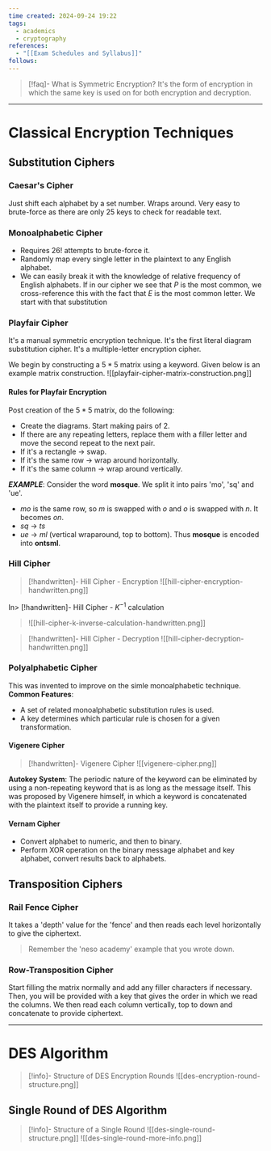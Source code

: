 ```yaml
---
time created: 2024-09-24 19:22
tags:
  - academics
  - cryptography
references:
  - "[[Exam Schedules and Syllabus]]"
follows:
---
```


> [!faq]- What is Symmetric Encryption? 
> It's the form of encryption in which the same key is used on for both encryption and decryption.

---
# Classical Encryption Techniques
## Substitution Ciphers

### Caesar's Cipher
Just shift each alphabet by a set number. Wraps around. Very easy to brute-force as there are only 25 keys to check for readable text.
### Monoalphabetic Cipher
- Requires $26!$ attempts to brute-force it. 
- Randomly map every single letter in the plaintext to any English alphabet. 
- We can easily break it with the knowledge of relative frequency of English alphabets. If in our cipher we see that $P$ is the most common, we cross-reference this with the fact that $E$ is the most common letter. We start with that substitution
### Playfair Cipher
It's a manual symmetric encryption technique. It's the first literal diagram substitution cipher. It's a multiple-letter encryption cipher.

We begin by constructing a $5*5$ matrix using a keyword. Given below is an example matrix construction.
![[playfair-cipher-matrix-construction.png]]
#### Rules for Playfair Encryption
Post creation of the $5*5$ matrix, do the following:
- Create the diagrams. Start making pairs of 2. 
- If there are any repeating letters, replace them with a filler letter and move the second repeat to the next pair. 
- If it's a rectangle -> swap. 
- If it's the same row -> wrap around horizontally. 
- If it's the same column -> wrap around vertically.

***EXAMPLE***:
Consider the word **mosque**. We split it into pairs 'mo', 'sq' and 'ue'. 
- *mo* is the same row, so *m* is swapped with *o* and *o* is swapped with *n*. It becomes *on*. 
- *sq* -> *ts*
- *ue* -> *ml* (vertical wraparound, top to bottom).
Thus **mosque** is encoded into **ontsml**. 
### Hill Cipher

> [!handwritten]- Hill Cipher - Encryption
> ![[hill-cipher-encryption-handwritten.png]]

In> [!handwritten]- Hill Cipher - $K^{-1}$  calculation
> ![[hill-cipher-k-inverse-calculation-handwritten.png]]

> [!handwritten]- Hill Cipher - Decryption
> ![[hill-cipher-decryption-handwritten.png]]
### Polyalphabetic Cipher
This was invented to improve on the simle monoalphabetic technique. 
**Common Features**: 
- A set of related monoalphabetic substitution rules is used.
- A key determines which particular rule is chosen for a given transformation. 
#### Vigenere Cipher
> [!handwritten]- Vigenere Cipher
> ![[vigenere-cipher.png]]

**Autokey System**: The periodic nature of the keyword can be eliminated by using a non-repeating keyword that is as long as the message itself. This was proposed by Vigenere himself, in which a keyword is concatenated with the plaintext itself to provide a running key. 

#### Vernam Cipher
- Convert alphabet to numeric, and then to binary. 
- Perform XOR operation on the binary message alphabet and key alphabet, convert results back to alphabets. 

## Transposition Ciphers
### Rail Fence Cipher
It takes a 'depth' value for the 'fence' and then reads each level horizontally to give the ciphertext. 
> Remember the 'neso academy' example that you wrote down. 

### Row-Transposition Cipher
Start filling the matrix normally and add any filler characters if necessary. Then, you will be provided with a key that gives the order in which we read the columns. We then read each column vertically, top to down and concatenate to provide ciphertext.

---
# DES Algorithm

> [!info]- Structure of DES Encryption Rounds
> ![[des-encryption-round-structure.png]]

## Single Round of DES Algorithm

> [!info]- Structure of a Single Round
> ![[des-single-round-structure.png]]
> ![[des-single-round-more-info.png]]

